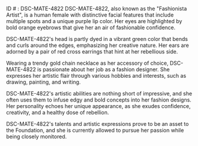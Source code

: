 ID # : DSC-MATE-4822
DSC-MATE-4822, also known as the "Fashionista Artist", is a human female with distinctive facial features that include multiple spots and a unique purple lip color. Her eyes are highlighted by bold orange eyebrows that give her an air of fashionable confidence.

DSC-MATE-4822's head is partly dyed in a vibrant green color that bends and curls around the edges, emphasizing her creative nature. Her ears are adorned by a pair of red cross earrings that hint at her rebellious side.

Wearing a trendy gold chain necklace as her accessory of choice, DSC-MATE-4822 is passionate about her job as a fashion designer. She expresses her artistic flair through various hobbies and interests, such as drawing, painting, and writing.

DSC-MATE-4822's artistic abilities are nothing short of impressive, and she often uses them to infuse edgy and bold concepts into her fashion designs. Her personality echoes her unique appearance, as she exudes confidence, creativity, and a healthy dose of rebellion.

DSC-MATE-4822's talents and artistic expressions prove to be an asset to the Foundation, and she is currently allowed to pursue her passion while being closely monitored.